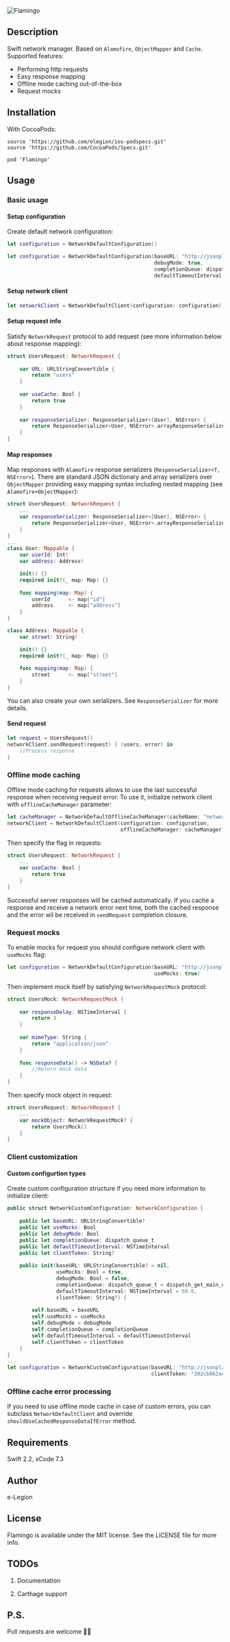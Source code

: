 ![Flamingo](https://github.com/elegion/ios-Flamingo/blob/master/logo.png)

## Description

Swift network manager. Based on `Alamofire`, `ObjectMapper` and `Cache`.
Supported features:
* Performing http requests
* Easy response mapping
* Offline mode caching out-of-the-box
* Request mocks

## Installation

With CocoaPods:

```
source 'https://github.com/elegion/ios-podspecs.git'
source 'https://github.com/CocoaPods/Specs.git'

pod 'Flamingo'
```

## Usage

### Basic usage

#### Setup configuration

Create default network configuration:

```swift
let configuration = NetworkDefaultConfiguration()
```
```swift
let configuration = NetworkDefaultConfiguration(baseURL: "http://jsonplaceholder.typicode.com/",
                                                debugMode: true,
                                                completionQueue: dispatch_get_main_queue(),
                                                defaultTimeoutInterval: 10)
```

#### Setup network client

```swift
let networkClient = NetworkDefaultClient(configuration: configuration)
```

#### Setup request info

Satisfy `NetworkRequest` protocol to add request (see more information below about response mapping):

```swift
struct UsersRequest: NetworkRequest {
    
    var URL: URLStringConvertible {
        return "users"
    }
    
    var useCache: Bool {
        return true
    }
    
    var responseSerializer: ResponseSerializer<[User], NSError> {
        return ResponseSerializer<User, NSError>.arrayResponseSerializer()
    }
}
```

#### Map responses

Map responses with `Alamofire` response serializers (`ResponseSerializer<T, NSError>`). There are standard JSON dictionary and array serializers over `ObjectMapper` providing easy mapping syntax including nested mapping (see `Alamofire+ObjectMapper`):

```swift
struct UsersRequest: NetworkRequest {
    ...
    var responseSerializer: ResponseSerializer<[User], NSError> {
        return ResponseSerializer<User, NSError>.arrayResponseSerializer()
    }
}
...
class User: Mappable {
    var userId: Int!
    var address: Address!

    init() {}
    required init?(_ map: Map) {}
    
    func mapping(map: Map) {
        userId      <- map["id"]
        address     <- map["address"]
    }
}

class Address: Mappable {
    var street: String!

    init() {}
    required init?(_ map: Map) {}
    
    func mapping(map: Map) {
        street      <- map["street"]
    }
}
```

You can also create your own serializers. See `ResponseSerializer` for more details.

#### Send request

```swift
let request = UsersRequest()
networkClient.sendRequest(request) { (users, error) in
    //Process response
}
```

### Offline mode caching

Offline mode caching for requests allows to use the last successful response when receiving request error. To use it, initialize network client with `offlineCacheManager` parameter:

```swift
let cacheManager = NetworkDefaultOfflineCacheManager(cacheName: "network_cache")
networkClient = NetworkDefaultClient(configuration: configuration, 
                                     offlineCacheManager: cacheManager)
```

Then specify the flag in requests:

```swift
struct UsersRequest: NetworkRequest {
    ...
    var useCache: Bool {
        return true
    }
}
```

Successful server responses will be cached automatically. If you cache a response and receive a network error next time, both the cached response and the error wil be received in `sendRequest` completion closure.

### Request mocks

To enable mocks for request you should configure network client with `useMocks` flag:

```swift
let configuration = NetworkDefaultConfiguration(baseURL: "http://jsonplaceholder.typicode.com/", 
                                                useMocks: true)
```

Then implement mock itself by satisfying `NetworkRequestMock` protocol:

```swift
struct UsersMock: NetworkRequestMock {
    
    var responseDelay: NSTimeInterval {
        return 3
    }
    
    var mimeType: String {
        return "application/json"
    }
    
    func responseData() -> NSData? {
        //Return mock data
    }
}
```

Then specify mock object in request:

```swift
struct UsersRequest: NetworkRequest {
    ...
    var mockObject: NetworkRequestMock? {
        return UsersMock()
    }
}
```

### Client customization

#### Custom configurtion types

Create custom configuration structure if you need more information to initialize client:
```swift
public struct NetworkCustomConfiguration: NetworkConfiguration {
    
    public let baseURL: URLStringConvertible?
    public let useMocks: Bool
    public let debugMode: Bool
    public let completionQueue: dispatch_queue_t
    public let defaultTimeoutInterval: NSTimeInterval
    public let clientToken: String?
    
    public init(baseURL: URLStringConvertible? = nil,
                useMocks: Bool = true,
                debugMode: Bool = false,
                completionQueue: dispatch_queue_t = dispatch_get_main_queue(),
                defaultTimeoutInterval: NSTimeInterval = 60.0,
                clientToken: String?) {
        
        self.baseURL = baseURL
        self.useMocks = useMocks
        self.debugMode = debugMode
        self.completionQueue = completionQueue
        self.defaultTimeoutInterval = defaultTimeoutInterval
        self.clientToken = clientToken
    }
}
...
let configuration = NetworkCustomConfiguration(baseURL: "http://jsonplaceholder.typicode.com/",
                                               clientToken: "202cb962ac59075b964b07152d234b70")

```

### Offline cache error processing

If you need to use offline mode cache in case of custom errors, you can subclass `NetworkDefaultClient` and override `shouldUseCachedResponseDataIfError` method.

## Requirements

Swift 2.2, xCode 7.3

## Author

e-Legion

## License

Flamingo is available under the MIT license. See the LICENSE file for more info.

## TODOs

1) Documentation

2) Carthage support

## P.S.

Pull requests are welcome 💪🏻
